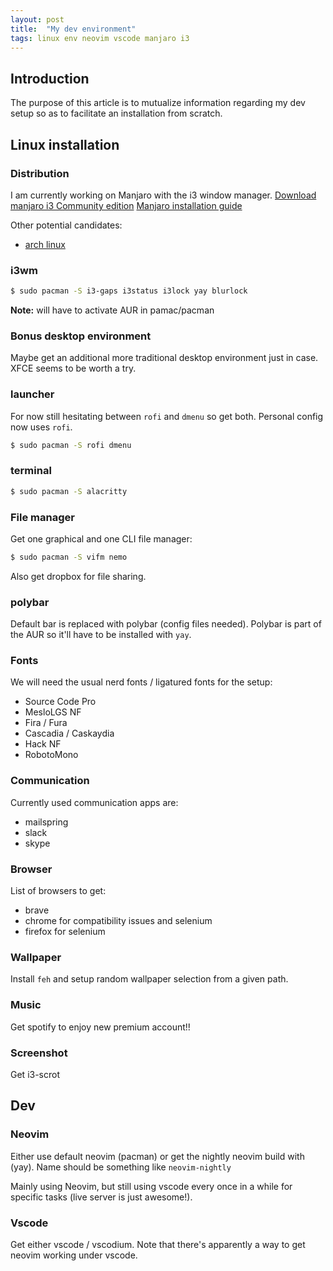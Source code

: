 ```yaml
---
layout: post
title:  "My dev environment"
tags: linux env neovim vscode manjaro i3
---
```


## Introduction

The purpose of this article is to mutualize information regarding my dev setup
so as to facilitate an installation from scratch.

## Linux installation

### Distribution

I am currently working on Manjaro with the i3 window manager.
[Download manjaro i3 Community
edition](https://manjaro.org/downloads/community/i3/)
[Manjaro installation
guide](https://wiki.manjaro.org/index.php/Installation_Guides)

Other potential candidates:
* [arch linux](https://www.archlinux.org/)

### i3wm

```sh
$ sudo pacman -S i3-gaps i3status i3lock yay blurlock
```

**Note:** will have to activate AUR in pamac/pacman

### Bonus desktop environment

Maybe get an additional more traditional desktop environment just in case.
XFCE seems to be worth a try.

### launcher

For now still hesitating between `rofi` and `dmenu` so get both. Personal config
now uses `rofi`.

```sh
$ sudo pacman -S rofi dmenu
```

### terminal

```sh
$ sudo pacman -S alacritty
```

### File manager

Get one graphical and one CLI file manager:

```sh
$ sudo pacman -S vifm nemo
```

Also get dropbox for file sharing.

### polybar

Default bar is replaced with polybar (config files needed). Polybar is part of
the AUR so it'll have to be installed with `yay`.

### Fonts

We will need the usual nerd fonts / ligatured fonts for the setup:
* Source Code Pro
* MesloLGS NF
* Fira / Fura
* Cascadia / Caskaydia
* Hack NF
* RobotoMono

### Communication

Currently used communication apps are:
* mailspring
* slack
* skype

### Browser

List of browsers to get:
* brave
* chrome for compatibility issues and selenium
* firefox for selenium

### Wallpaper

Install `feh` and setup random wallpaper selection from a given path.

### Music

Get spotify to enjoy new premium account!!

### Screenshot

Get i3-scrot

## Dev

### Neovim

Either use default neovim (pacman) or get the nightly neovim build with (yay).
Name should be something like `neovim-nightly`

Mainly using Neovim, but still using vscode every once in a while for specific
tasks (live server is just awesome!).

### Vscode

Get either vscode / vscodium. Note that there's apparently a way to get neovim
working under vscode.
